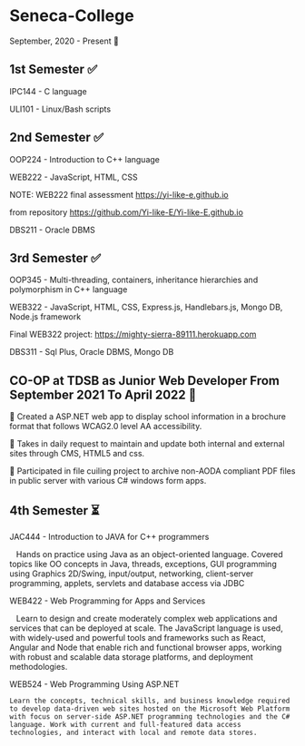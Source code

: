 # Seneca-College
September, 2020 - Present :school:

1st Semester :white_check_mark:
-------------------------------------
IPC144 - C language 

ULI101 - Linux/Bash scripts


2nd Semester :white_check_mark:
-------------------------------------
OOP224 - Introduction to C++ language

WEB222 - JavaScript, HTML, CSS

NOTE: WEB222 final assessment https://yi-like-e.github.io 

from repository https://github.com/Yi-like-E/Yi-like-E.github.io

DBS211 - Oracle DBMS

3rd Semester :white_check_mark:
-------------------------------------
OOP345 - Multi-threading, containers, inheritance hierarchies and polymorphism in C++ language

WEB322 - JavaScript, HTML, CSS, Express.js, Handlebars.js, Mongo DB, Node.js framework

Final WEB322 project: https://mighty-sierra-89111.herokuapp.com

DBS311 - Sql Plus, Oracle DBMS, Mongo DB


CO-OP at TDSB as Junior Web Developer From September 2021 To April 2022 💼
---------------------------------------------------------------------------
🔹 Created a ASP.NET web app to display school information in a brochure format that follows WCAG2.0 level AA accessibility.

🔹 Takes in daily request to maintain and update both internal and external sites through CMS, HTML5 and css.

🔹 Participated in file cuiling project to archive non-AODA compliant PDF files in public server with various C# windows form apps.

4th Semester ⏳
-------------------------------------
JAC444 - Introduction to JAVA for C++ programmers

   Hands on practice using Java as an object-oriented language. Covered topics like OO concepts in Java, threads, exceptions, GUI programming using Graphics 2D/Swing, input/output, networking, client-server programming, applets, servlets and database access via JDBC


WEB422 - Web Programming for Apps and Services
  
   Learn to design and create moderately complex web applications and services that can be deployed at scale. The JavaScript language is used, with widely-used and powerful tools and frameworks such as React, Angular and Node that enable rich and functional browser apps, working with robust and scalable data storage platforms, and deployment methodologies.
   
WEB524 - Web Programming Using ASP.NET

    Learn the concepts, technical skills, and business knowledge required to develop data-driven web sites hosted on the Microsoft Web Platform with focus on server-side ASP.NET programming technologies and the C# language. Work with current and full-featured data access technologies, and interact with local and remote data stores.
